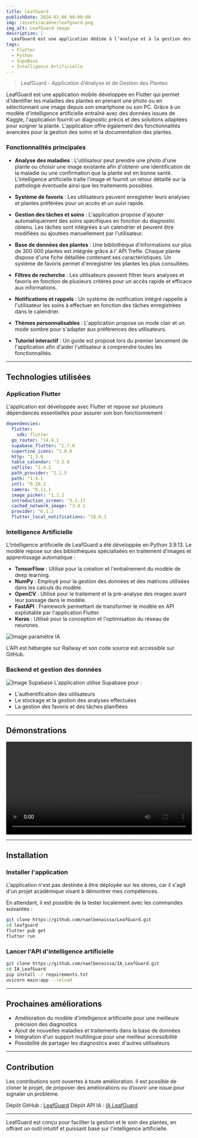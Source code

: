 ```yaml
---
title: LeafGuard
publishDate: 2024-03-06 00:00:00
img: /assets/aLaUne/leafguard.png
img_alt: LeafGuard image
description: |
  LeafGuard est une application dédiée à l’analyse et à la gestion des plantes.
tags:
  - Flutter
  - Python
  - SupaBase
  - Intelligence Artificielle
---
```


> LeafGuard - Application d'Analyse et de Gestion des Plantes

LeafGuard est une application mobile développée en Flutter qui permet d'identifier les maladies des plantes en prenant
une photo ou en sélectionnant une image depuis son smartphone ou son PC. Grâce à un modèle d'intelligence artificielle
entraîné avec des données issues de Kaggle, l'application fournit un diagnostic précis et des solutions adaptées pour
soigner la plante. L'application offre également des fonctionnalités avancées pour la gestion des soins et la
documentation des plantes.

### Fonctionnalités principales

- **Analyse des maladies** : L'utilisateur peut prendre une photo d'une plante ou choisir une image existante afin
  d'obtenir une identification de la maladie ou une confirmation que la plante est en bonne santé. L'intelligence
  artificielle traite l'image et fournit un retour détaillé sur la pathologie éventuelle ainsi que les traitements
  possibles.

- **Système de favoris** : Les utilisateurs peuvent enregistrer leurs analyses et plantes préférées pour un accès
  et un suivi rapide.

- **Gestion des tâches et soins** : L'application propose d'ajouter automatiquement des soins spécifiques en fonction du
  diagnostic obtenu. Les tâches sont intégrées à un calendrier et peuvent être modifiées ou ajoutées manuellement par
  l'utilisateur.

- **Base de données des plantes** : Une bibliothèque d'informations sur plus de 300 000 plantes est intégrée grâce à l'
  API Trefle. Chaque plante dispose d'une fiche détaillée contenant ses caractéristiques. Un système de favoris permet
  d'enregistrer les plantes les plus
  consultées.

- **Filtres de recherche** : Les utilisateurs peuvent filtrer leurs analyses et favoris en fonction de plusieurs
  critères pour un accès rapide et efficace aux informations.

- **Notifications et rappels** : Un système de notification intégré rappelle à l'utilisateur les soins à effectuer en
  fonction des tâches enregistrées dans le calendrier.

- **Thèmes personnalisables** : L'application propose un mode clair et un mode sombre pour s'adapter aux préférences des
  utilisateurs.

- **Tutoriel interactif** : Un guide est proposé lors du premier lancement de l'application afin d'aider
  l'utilisateur à comprendre toutes les fonctionnalités.

---

## Technologies utilisées

### Application Flutter

L'application est développée avec Flutter et repose sur plusieurs dépendances essentielles pour assurer son bon
fonctionnement :

```yaml
dependencies:
  flutter:
    sdk: flutter
  go_router: ^14.4.1
  supabase_flutter: ^2.7.0
  cupertino_icons: ^1.0.8
  http: ^1.3.0
  table_calendar: ^3.2.0
  sqflite: ^2.4.2
  path_provider: ^2.1.5
  path: ^1.9.1
  intl: ^0.20.2
  camera: ^0.11.1
  image_picker: ^1.1.2
  introduction_screen: ^3.1.17
  cached_network_image: ^3.4.1
  provider: ^6.1.2
  flutter_local_notifications: ^18.0.1
```

### Intelligence Artificielle

L'intelligence artificielle de LeafGuard a été développée en Python 3.9.13. Le modèle repose sur des bibliothèques
spécialisées en traitement d'images et apprentissage automatique :

- **TensorFlow** : Utilisé pour la création et l'entraînement du modèle de deep learning.
- **NumPy** : Employé pour la gestion des données et des matrices utilisées dans les calculs du modèle.
- **OpenCV** : Utilisé pour le traitement et la pré-analyse des images avant leur passage dans le modèle.
- **FastAPI** : Framework permettant de transformer le modèle en API exploitable par l'application Flutter.
- **Keras** : Utilisé pour la conception et l'optimisation du réseau de neurones.

![Image paramètre IA](/assets/leafguard/ia_params.png)

L'API est hébergée sur Railway et son code source est accessible sur GitHub.

### Backend et gestion des données

![Image Supabase](/assets/leafguard/supabase-leafguard.png)
L'application utilise Supabase pour :

- L'authentification des utilisateurs
- Le stockage et la gestion des analyses effectuées
- La gestion des favoris et des tâches planifiées

---

## Démonstrations

<video width="100%" controls>
    <source src="/assets/leafguard/video_leafguard.mp4" type="video/mp4">
</video>

---

## Installation

### Installer l'application

L'application n'est pas destinée à être déployée sur les stores, car il s'agit d'un projet académique visant à démontrer
mes compétences.

En attendant, il est possible de la tester localement avec les commandes suivantes :

```bash
git clone https://github.com/naelbenaissa/LeafGuard.git
cd leafguard
flutter pub get
flutter run
```

### Lancer l'API d'intelligence artificielle

```bash
git clone https://github.com/naelbenaissa/IA_LeafGuard.git
cd IA_LeafGuard
pip install -r requirements.txt
uvicorn main:app --reload
```

---

## Prochaines améliorations

- Amélioration du modèle d'intelligence artificielle pour une meilleure précision des diagnostics
- Ajout de nouvelles maladies et traitements dans la base de données
- Intégration d'un support multilingue pour une meilleur accessibilité
- Possibilité de partager les diagnostics avec d'autres utilisateurs

---

## Contribution

Les contributions sont ouvertes à toute amélioration. Il est possible de cloner le projet, de proposer des améliorations
ou d’ouvrir une issue pour signaler un problème.

Dépôt GitHub : [LeafGuard](https://github.com/naelbenaissa/LeafGuard) Dépôt API
IA : [IA LeafGuard](https://github.com/naelbenaissa/IA_LeafGuard)

---

LeafGuard est conçu pour faciliter la gestion et le soin des plantes, en offrant un outil intuitif et puissant basé sur
l'intelligence artificielle.